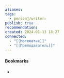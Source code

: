 ```yaml
---
aliases: 
tags:
  - person👤/writer✏️
publish: true
recommendation: 
created: 2024-01-13 18:27
connected:
  - "[[Математик]]"
  - "[[Преподаватель]]"
---
```





#### Bookmarks
- 
